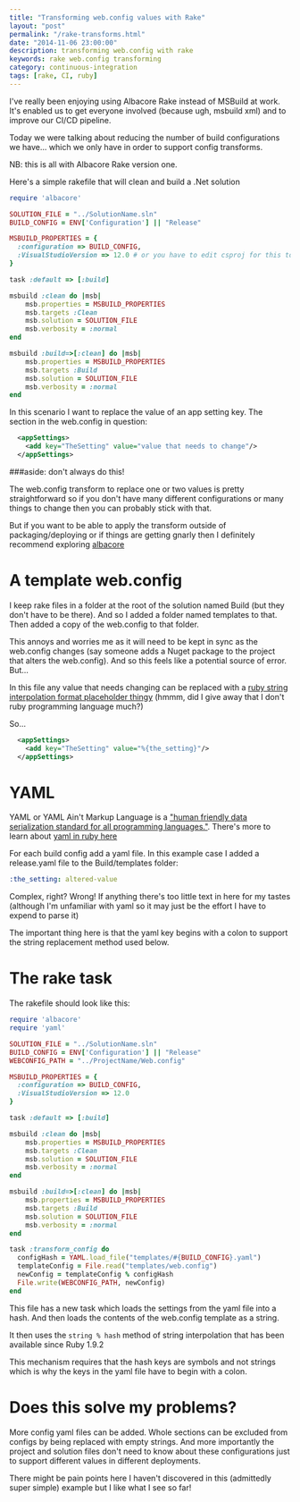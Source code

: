 ```yaml
--- 
title: "Transforming web.config values with Rake" 
layout: "post" 
permalink: "/rake-transforms.html" 
date: "2014-11-06 23:00:00"
description: transforming web.config with rake
keywords: rake web.config transforming
category: continuous-integration
tags: [rake, CI, ruby]
---
```


I've really been enjoying using Albacore Rake instead of MSBuild at work. It's enabled us to get everyone involved (because ugh, msbuild xml) and to improve our CI/CD pipeline.

Today we were talking about reducing the number of build configurations we have... which we only have in order to support config transforms.

<!--more-->

NB: this is all with Albacore Rake version one.

Here's a simple rakefile that will clean and build a .Net solution

```ruby 
require 'albacore'

SOLUTION_FILE = "../SolutionName.sln"
BUILD_CONFIG = ENV['Configuration'] || "Release"

MSBUILD_PROPERTIES = {
  :configuration => BUILD_CONFIG,
  :VisualStudioVersion => 12.0 # or you have to edit csproj for this to work
}

task :default => [:build]

msbuild :clean do |msb|
    msb.properties = MSBUILD_PROPERTIES
    msb.targets :Clean
    msb.solution = SOLUTION_FILE
    msb.verbosity = :normal
end

msbuild :build=>[:clean] do |msb|
    msb.properties = MSBUILD_PROPERTIES
    msb.targets :Build
    msb.solution = SOLUTION_FILE
    msb.verbosity = :normal
end
```

In this scenario I want to replace the value of an app setting key. The section in the web.config in question:

```xml 
  <appSettings>
    <add key="TheSetting" value="value that needs to change"/>
  </appSettings>
```

###aside: don't always do this!

The web.config transform to replace one or two values is pretty straightforward so if you don't have many different configurations or many things to change then you can probably stick with that. 

But if you want to be able to apply the transform outside of packaging/deploying or if things are getting gnarly then I definitely recommend exploring [albacore](https://github.com/Albacore/albacore)

# A template web.config
I keep rake files in a folder at the root of the solution named Build (but they don't have to be there). And so I added a folder named templates to that. Then added a copy of the web.config to that folder.

This annoys and worries me as it will need to be kept in sync as the web.config changes (say someone adds a Nuget package to the project that alters the web.config). And so this feels like a potential source of error. But...

In this file any value that needs changing can be replaced with a [ruby string interpolation format placeholder thingy](http://blog.revathskumar.com/2013/01/ruby-multiple-string-substitution-in-string-template.html) (hmmm, did I give away that I don't ruby programming language much?)

So...

```xml 
  <appSettings>
    <add key="TheSetting" value="%{the_setting}"/>
  </appSettings>
```

# YAML

YAML or YAML Ain't Markup Language is a ["human friendly data serialization
  standard for all programming languages."](http://www.yaml.org/). There's more to learn about [yaml in ruby here](http://yaml4r.sourceforge.net/doc/)

For each build config add a yaml file. In this example case I added a release.yaml file to the Build/templates folder:

```yaml 
:the_setting: altered-value
```

Complex, right? Wrong! If anything there's too little text in here for my tastes (although I'm unfamiliar with yaml so it may just be the effort I have to expend to parse it)

The important thing here is that the yaml key begins with a colon to support the string replacement method used below.

# The rake task

The rakefile should look like this:

```ruby 
require 'albacore'
require 'yaml'

SOLUTION_FILE = "../SolutionName.sln"
BUILD_CONFIG = ENV['Configuration'] || "Release"
WEBCONFIG_PATH = "../ProjectName/Web.config"

MSBUILD_PROPERTIES = {
  :configuration => BUILD_CONFIG,
  :VisualStudioVersion => 12.0
}

task :default => [:build]

msbuild :clean do |msb|
    msb.properties = MSBUILD_PROPERTIES
    msb.targets :Clean
    msb.solution = SOLUTION_FILE
    msb.verbosity = :normal
end

msbuild :build=>[:clean] do |msb|
    msb.properties = MSBUILD_PROPERTIES
    msb.targets :Build
    msb.solution = SOLUTION_FILE
    msb.verbosity = :normal
end

task :transform_config do 
  configHash = YAML.load_file("templates/#{BUILD_CONFIG}.yaml")
  templateConfig = File.read("templates/web.config") 
  newConfig = templateConfig % configHash
  File.write(WEBCONFIG_PATH, newConfig)
end
```

This file has a new task which loads the settings from the yaml file into a hash. And then loads the contents of the web.config template as a string.

It then uses the `string % hash` method of string interpolation that has been available since Ruby 1.9.2

This mechanism requires that the hash keys are symbols and not strings which is why the keys in the yaml file have to begin with a colon.

# Does this solve my problems?

More config yaml files can be added. Whole sections can be excluded from configs by being replaced with empty strings. And more importantly the project and solution files don't need to know about these configurations just to support different values in different deployments.

There might be pain points here I haven't discovered in this (admittedly super simple) example but I like what I see so far!
 